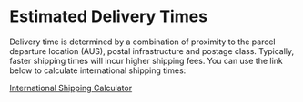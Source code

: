 
# Estimated Delivery Times

Delivery time is determined by a combination of proximity to the parcel departure location (AUS), postal infrastructure and postage class. Typically, faster shipping times will incur higher shipping fees. You can use the link below to calculate international shipping times:

[International Shipping Calculator](https://auspost.com.au/parcels-mail/calculate-postage-delivery-times/#/)
